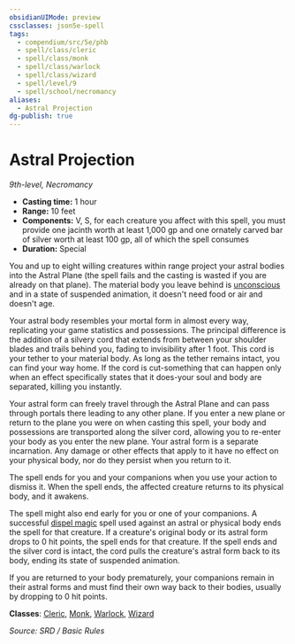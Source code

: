 ```yaml
---
obsidianUIMode: preview
cssclasses: json5e-spell
tags:
  - compendium/src/5e/phb
  - spell/class/cleric
  - spell/class/monk
  - spell/class/warlock
  - spell/class/wizard
  - spell/level/9
  - spell/school/necromancy
aliases:
  - Astral Projection
dg-publish: true
---
```

# Astral Projection
*9th-level, Necromancy*  

- **Casting time:** 1 hour
- **Range:** 10 feet
- **Components:** V, S, for each creature you affect with this spell, you must provide one jacinth worth at least 1,000 gp and one ornately carved bar of silver worth at least 100 gp, all of which the spell consumes
- **Duration:** Special

You and up to eight willing creatures within range project your astral bodies into the Astral Plane (the spell fails and the casting is wasted if you are already on that plane). The material body you leave behind is [unconscious](rules/conditions.md#unconscious) and in a state of suspended animation, it doesn't need food or air and doesn't age.

Your astral body resembles your mortal form in almost every way, replicating your game statistics and possessions. The principal difference is the addition of a silvery cord that extends from between your shoulder blades and trails behind you, fading to invisibility after 1 foot. This cord is your tether to your material body. As long as the tether remains intact, you can find your way home. If the cord is cut-something that can happen only when an effect specifically states that it does-your soul and body are separated, killing you instantly.

Your astral form can freely travel through the Astral Plane and can pass through portals there leading to any other plane. If you enter a new plane or return to the plane you were on when casting this spell, your body and possessions are transported along the silver cord, allowing you to re-enter your body as you enter the new plane. Your astral form is a separate incarnation. Any damage or other effects that apply to it have no effect on your physical body, nor do they persist when you return to it.

The spell ends for you and your companions when you use your action to dismiss it. When the spell ends, the affected creature returns to its physical body, and it awakens.

The spell might also end early for you or one of your companions. A successful [dispel magic](compendium/spells/dispel-magic.md) spell used against an astral or physical body ends the spell for that creature. If a creature's original body or its astral form drops to 0 hit points, the spell ends for that creature. If the spell ends and the silver cord is intact, the cord pulls the creature's astral form back to its body, ending its state of suspended animation.

If you are returned to your body prematurely, your companions remain in their astral forms and must find their own way back to their bodies, usually by dropping to 0 hit points.

**Classes**: [Cleric](cleric.md), [Monk](monk.md), [Warlock](warlock.md), [Wizard](wizard.md)

*Source: SRD / Basic Rules*